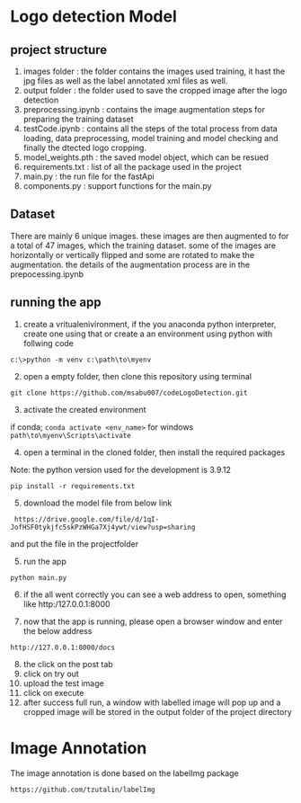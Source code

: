 # Logo detection Model

## project structure

1. images folder : the folder contains the images used training, it hast the jpg files as well as the label annotated xml files as well.
2. output folder : the folder used to save the cropped image after the logo detection
3. preprocessing.ipynb : contains the image augmentation steps for preparing the training dataset
4. testCode.ipynb : contains all the steps of the total process from data loading, data preprocessing, model training and model checking and finally the dtected logo cropping.
5. model_weights.pth : the saved model object, which can be resued 
6. requirements.txt : list of all the package used in the project
7. main.py : the run file for the fastApi
8. components.py : support functions for the main.py

## Dataset

There are mainly 6 unique images. these images are then augmented to for a total of 47 images, which the training dataset. some of the images are horizontally or vertically flipped and some are rotated to make the augmentation. the details of the augmentation process are in the prepocessing.ipynb

## running the app

1. create a vritualenivironment, if the you anaconda python interpreter, create one using that or create a an environment using python with follwing code

`` c:\>python -m venv c:\path\to\myenv ``

2. open a empty folder, then clone this repository using terminal

`` git clone https://github.com/msabu007/codeLogoDetection.git ``

3. activate the created environment

if conda;
`` conda activate <env_name> ``
for windows 
`` path\to\myenv\Scripts\activate ``

4. open a terminal in the cloned folder, then install the required packages

Note: the python version used for the development is 3.9.12

`` pip install -r requirements.txt ``

5. download the model file from below link

`` https://drive.google.com/file/d/1qI-JofHSF0tykjfc5skPzWHGa7Xj4ywt/view?usp=sharing``

and put the file in the projectfolder

5. run the app

`` python main.py ``

6. if the all went correctly you can see a web address to open, something like http:/127.0.0.1:8000

7. now that the app is running, please open a browser window and enter the below address

`` http://127.0.0.1:8000/docs ``

8. the click on the post tab
9. click on try out
10. upload the test image
11. click on execute
12. after success full run, a window with labelled image will pop up and a cropped image will be stored in the output folder of the project directory


# Image Annotation

The image annotation is done based on the labelImg package

`` https://github.com/tzutalin/labelImg ``